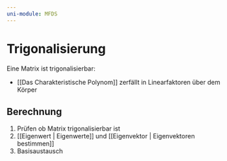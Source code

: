 ```yaml
---
uni-module: MFDS
---
```


# Trigonalisierung

Eine Matrix ist trigonalisierbar:

- [[Das Charakteristische Polynom]] zerfällt in Linearfaktoren über dem Körper

## Berechnung

1. Prüfen ob Matrix trigonalisierbar ist
2. [[Eigenwert | Eigenwerte]] und [[Eigenvektor | Eigenvektoren bestimmen]]
3. Basisaustausch

